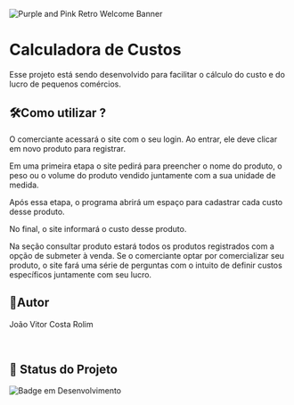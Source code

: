 
![Purple and Pink Retro Welcome Banner](https://github.com/joao96jw/calculadoraCustos/assets/121437787/4fdea189-e3e4-4470-a5fa-56ec18423292)

# Calculadora de Custos 

Esse projeto está sendo desenvolvido para facilitar o cálculo do custo e do lucro de pequenos comércios. 

## 🛠️Como utilizar ?
O comerciante acessará o site com o seu login. Ao entrar, ele deve clicar em novo produto para registrar.

Em uma primeira etapa o site pedirá para preencher o nome do produto, o peso ou o volume do produto vendido juntamente com a sua unidade de medida.

Após essa etapa, o programa abrirá um espaço para cadastrar cada custo desse produto.

No final, o site informará o custo desse produto.

Na seção consultar produto estará todos os produtos registrados com a opção de submeter à venda. Se o comerciante optar por comercializar seu produto, o site fará uma série de perguntas com o intuito de definir custos específicos juntamente com seu lucro. 

## 🤵Autor
João Vitor Costa Rolim 

<br/>

## 🔎 Status do Projeto

![Badge em Desenvolvimento](https://img.shields.io/badge/Status-Em%20Desenvolvimento-green)

<br/>

